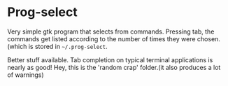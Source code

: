 
# Prog-select

Very simple gtk program that selects from commands. Pressing tab, the commands
get listed according to the number of times they were chosen.(which is stored 
in  `~/.prog-select`.

Better stuff available. Tab completion on typical terminal applications is
nearly as good! Hey, this is the 'random crap' folder.(it also produces a lot 
of warnings)
